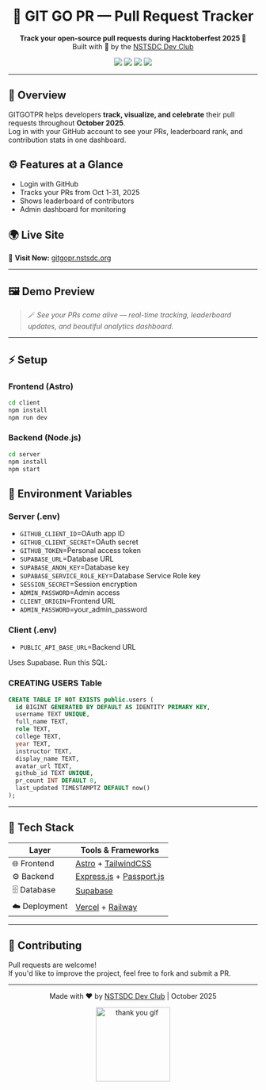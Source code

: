 <h1 align="center">🚀 GIT GO PR — Pull Request Tracker</h1>



<p align="center">
  <b>Track your open-source pull requests during Hacktoberfest 2025 🌸</b><br/>
  Built with 💖 by the <a href="https://nstsdc.org">NSTSDC Dev Club</a>
</p>

<p align="center">
  <a href="https://gitgopr.nstsdc.org"><img src="https://img.shields.io/badge/Live%20Demo-Online-green?style=for-the-badge"></a>
  <img src="https://img.shields.io/badge/Built%20With-Astro%20%2B%20Express-blue?style=for-the-badge">
  <img src="https://img.shields.io/badge/Database-Supabase-3ECF8E?style=for-the-badge&logo=supabase&logoColor=white">
  <img src="https://img.shields.io/badge/Event-Hacktoberfest%202025-orange?style=for-the-badge">
</p>

---

## 🧠 Overview

GITGOTPR helps developers **track, visualize, and celebrate** their pull requests throughout **October 2025**.  
Log in with your GitHub account to see your PRs, leaderboard rank, and contribution stats in one dashboard.


## ⚙️ Features at a Glance

- Login with GitHub
- Tracks your PRs from Oct 1-31, 2025
- Shows leaderboard of contributors
- Admin dashboard for monitoring

## 🌍 Live Site

🔗 **Visit Now:** [gitgopr.nstsdc.org](https://gitgopr.nstsdc.org)

---

## 🖼️ Demo Preview

> 🪄 *See your PRs come alive — real-time tracking, leaderboard updates, and beautiful analytics dashboard.*
---
## ⚡ Setup

### Frontend (Astro)
```bash
cd client
npm install
npm run dev
```

### Backend (Node.js)
```bash
cd server  
npm install
npm start
```

## 🔐 Environment Variables

### Server (.env)
- `GITHUB_CLIENT_ID`=OAuth app ID
- `GITHUB_CLIENT_SECRET`=OAuth secret  
- `GITHUB_TOKEN`=Personal access token
- `SUPABASE_URL`=Database URL
- `SUPABASE_ANON_KEY`=Database key
- `SUPABASE_SERVICE_ROLE_KEY`=Database Service Role key
- `SESSION_SECRET`=Session encryption
- `ADMIN_PASSWORD`=Admin access
- `CLIENT_ORIGIN`=Frontend URL
- `ADMIN_PASSWORD`=your_admin_password

### Client (.env)  
- `PUBLIC_API_BASE_URL`=Backend URL


Uses Supabase. Run this SQL:
### CREATING USERS Table
```sql
CREATE TABLE IF NOT EXISTS public.users (
  id BIGINT GENERATED BY DEFAULT AS IDENTITY PRIMARY KEY,
  username TEXT UNIQUE,
  full_name TEXT,
  role TEXT,
  college TEXT,
  year TEXT,
  instructor TEXT,
  display_name TEXT,
  avatar_url TEXT,
  github_id TEXT UNIQUE,
  pr_count INT DEFAULT 0,
  last_updated TIMESTAMPTZ DEFAULT now()
);
```
---
## 🧰 Tech Stack

| Layer | Tools & Frameworks |
|-------|---------------------|
| 🌐 Frontend | [Astro](https://astro.build) + [TailwindCSS](https://tailwindcss.com) |
| ⚙️ Backend | [Express.js](https://expressjs.com) + [Passport.js](https://www.passportjs.org/) |
| 🗄️ Database | [Supabase](https://supabase.io) |
| ☁️ Deployment | [Vercel](https://vercel.com) + [Railway](https://railway.app) |

---

## 🤝 Contributing

Pull requests are welcome!  
If you'd like to improve the project, feel free to fork and submit a PR.

---

<p align="center">
  Made with ❤️ by <a href="https://nstsdc.org">NSTSDC Dev Club</a> | October 2025
</p>

<p align="center">
  <img src="https://media.giphy.com/media/du3J3cXyzhj75IOgvA/giphy.gif" width="150" alt="thank you gif">
</p>
